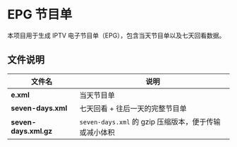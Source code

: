 # EPG 节目单

本项目用于生成 IPTV 电子节目单（EPG），包含当天节目单以及七天回看数据。

## 文件说明

| 文件名 | 说明 |
|-------|------|
| **e.xml** | 当天节目单 |
| **seven-days.xml** | 七天回看 + 往后一天的完整节目单 |
| **seven-days.xml.gz** | `seven-days.xml` 的 gzip 压缩版本，便于传输或减小体积 |
